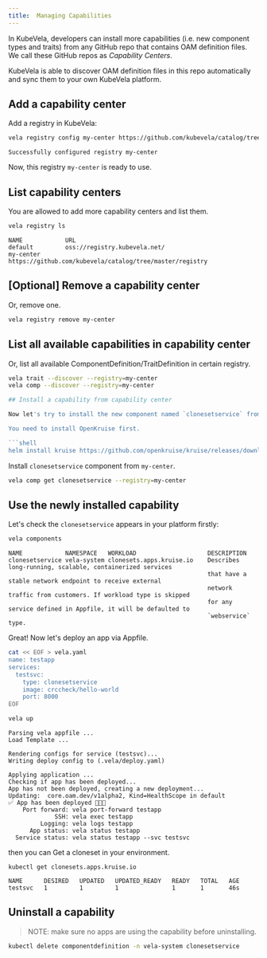 ```yaml
---
title:  Managing Capabilities
---
```


In KubeVela, developers can install more capabilities (i.e. new component types and traits) from any GitHub repo that contains OAM definition files. We call these GitHub repos as _Capability Centers_. 

KubeVela is able to discover OAM definition files in this repo automatically and sync them to your own KubeVela platform.

## Add a capability center

Add a registry in KubeVela:

```bash
vela registry config my-center https://github.com/kubevela/catalog/tree/master/registry
```
```console
Successfully configured registry my-center
```

Now, this registry `my-center` is ready to use.

## List capability centers

You are allowed to add more capability centers and list them.

```bash
vela registry ls
```
```console
NAME            URL                                                    
default         oss://registry.kubevela.net/                            
my-center       https://github.com/kubevela/catalog/tree/master/registry 
```

## [Optional] Remove a capability center

Or, remove one.

```bash
vela registry remove my-center
```

## List all available capabilities in capability center

Or, list all available ComponentDefinition/TraitDefinition in certain registry.

```bash
vela trait --discover --registry=my-center
vela comp --discover --registry=my-center

## Install a capability from capability center

Now let's try to install the new component named `clonesetservice` from `my-center` to your own KubeVela platform.

You need to install OpenKruise first.

```shell
helm install kruise https://github.com/openkruise/kruise/releases/download/v0.7.0/kruise-chart.tgz
```

Install `clonesetservice` component from `my-center`.

```bash
vela comp get clonesetservice --registry=my-center
```

## Use the newly installed capability

Let's check the `clonesetservice` appears in your platform firstly:

```bash
vela components
```
```console
NAME           	NAMESPACE  	WORKLOAD                	DESCRIPTION
clonesetservice	vela-system	clonesets.apps.kruise.io	Describes long-running, scalable, containerized services
               	           	                        	that have a stable network endpoint to receive external
               	           	                        	network traffic from customers. If workload type is skipped
               	           	                        	for any service defined in Appfile, it will be defaulted to
               	           	                        	`webservice` type.
```

Great! Now let's deploy an app via Appfile.

```bash
cat << EOF > vela.yaml
name: testapp
services:
  testsvc:
    type: clonesetservice
    image: crccheck/hello-world
    port: 8000
EOF
```

```bash
vela up
```
```console
Parsing vela appfile ...
Load Template ...

Rendering configs for service (testsvc)...
Writing deploy config to (.vela/deploy.yaml)

Applying application ...
Checking if app has been deployed...
App has not been deployed, creating a new deployment...
Updating:  core.oam.dev/v1alpha2, Kind=HealthScope in default
✅ App has been deployed 🚀🚀🚀
    Port forward: vela port-forward testapp
             SSH: vela exec testapp
         Logging: vela logs testapp
      App status: vela status testapp
  Service status: vela status testapp --svc testsvc
```

then you can Get a cloneset in your environment.

```shell
kubectl get clonesets.apps.kruise.io
```
```console
NAME      DESIRED   UPDATED   UPDATED_READY   READY   TOTAL   AGE
testsvc   1         1         1               1       1       46s
```

## Uninstall a capability

> NOTE: make sure no apps are using the capability before uninstalling.

```bash
kubectl delete componentdefinition -n vela-system clonesetservice
```